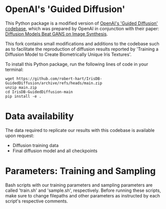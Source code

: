 # OpenAI's 'Guided Diffusion'
This Python package is a modified version of [OpenAI's 'Guided Diffusion' codebase](https://github.com/openai/guided-diffusion), which was prepared by OpenAI in conjunction with their paper: [Diffusion Models Beat GANS on Image Synthesis](http://arxiv.org/abs/2105.05233).

This fork contains small modifications and additions to the codebase such as to facilitate the reproduction of diffusion results reported by 'Training a Diffusion Model to Create Biometrically Unique Iris Textures'.

To install this Python package, run the following lines of code in your terminal:

```
wget https://github.com/robert-hart/IrisDB-GuidedDiffusion/archive/refs/heads/main.zip
unzip main.zip
cd IrisDB-GuidedDiffusion-main
pip install -e .
```

# Data availability

The data required to replicate our results with this codebase is available upon request:

* Diffusion training data
* Final diffusion model and all checkpoints

# Parameters: Training and Sampling

Bash scripts with our training parameters and sampling parameters are called 'train.sh' and 'sample.sh', respectively. Before running these scripts, make sure to change filepaths and other parameters as instructed by each script's respective comments.
